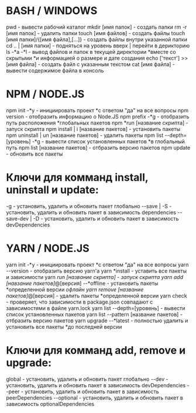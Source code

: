 # BASH / WINDOWS
pwd - вывести рабочий каталог
mkdir [имя папок] - создать папки
rm -r [имя папок] - удалить папки
touch [имя файлов] - создать файлы
touch [имя папки]/{[имя файла],[...]} - создать файлы внутри указанной папки
cd .. | [имя папки] - подняться на уровень вверх | перейти в дерикторию
ls -*a -*l - вывод файлов и папок в текущей директории *вместе со скрытыми *и информацией о размере и дате создания
echo ['текст'] >> [имя файла] - создать файл с указанным текстом
cat [имя файла] - вывести содержимое файла в консоль

# NPM / NODE.JS
npm init -*y - инициировать проект *с ответом "да" на все вопросы
npm version - отобразить информацию о Node.JS
npm prefix -*g - отобразить путь расположения *глобальных пакетов
npm *run [название скрипта] - запуск скрипта
npm install | i [название пакетов] - установить пакеты
npm uninstall | un [название пакетов] - удалить пакеты 
npm list --depth=[уровень] -*g - вывести список установленных пакетов *в глобальный путь 
npm list [название пакетов] - отбразить версию пакетов 
npm update - обновить все пакеты

# Ключи для комманд install, uninstall и update:
-g - установить, удалить и обновить пакет глобально
--save | -S - установить, удалить и обновить пакет в зависимость dependencies
--save-dev | -D - установить, удалить и обновить пакет в зависимость devDependencies

# YARN / NODE.JS
yarn init -*y - инициировать проект *с ответом "да" на все вопросы
yarn --version - отобразить версию yarn'а
yarn *install - уставить все пакеты и зависимости
yarn *run [название скрипта] - запуск скрипта
yarn add [навзание пакетов]*@[версия] --*offline - установить пакеты *определенной версии *офлайн
yarn remove [название пакетов]*@[версия] - удалить пакеты *определенной версии
yarn check - проверяет, что зависимости в package.json совпадают с зависимостями в файле yarn.lock
yarn list --depth=[уровень] - вывести список установленных пакетов
yarn list --pattern [название пакетов] - отбразить версию пакетов 
yarn upgrade --*latest - полностью удалить и установить все пакеты *до последней версии
    
# Ключи для комманд add, remove и upgrade:
global - установить, удалить и обновить пакет глобально
--dev - установить, удалить и обновить пакет в зависимость devDependencies
--peer - установить, удалить и обновить пакет в зависимость peerDependencies
--optional - установить, удалить и обновить пакет в зависимость optionalDependencies
